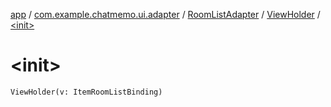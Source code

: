 [app](../../../index.md) / [com.example.chatmemo.ui.adapter](../../index.md) / [RoomListAdapter](../index.md) / [ViewHolder](index.md) / [&lt;init&gt;](./-init-.md)

# &lt;init&gt;

`ViewHolder(v: ItemRoomListBinding)`